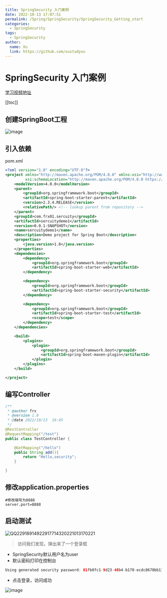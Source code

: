```yaml
---
title: SpringSecurity 入门案例
date: 2022-10-13 17:07:51
permalink: /Spring/SpringSecurity/SpringSecurity_Getting_start
categories: 
  - SpringSecurity
tags: 
  - SpringSecurity
author: 
  name: Xu
  link: https://github.com/xustudyxu
---
```

# SpringSecurity 入门案例

[学习视频地址](https://www.bilibili.com/video/BV1mm4y1X7Hc?p=1)

[[toc]]

## 创建SpringBoot工程

![image](https://cdn.staticaly.com/gh/xustudyxu/image-hosting1@master/image.4u7acbwkrno0.webp)

## 引入依赖

pom.xml

```xml
<?xml version="1.0" encoding="UTF-8"?>
<project xmlns="http://maven.apache.org/POM/4.0.0" xmlns:xsi="http://www.w3.org/2001/XMLSchema-instance"
         xsi:schemaLocation="http://maven.apache.org/POM/4.0.0 https://maven.apache.org/xsd/maven-4.0.0.xsd">
    <modelVersion>4.0.0</modelVersion>
    <parent>
        <groupId>org.springframework.boot</groupId>
        <artifactId>spring-boot-starter-parent</artifactId>
        <version>2.3.4.RELEASE</version>
        <relativePath/> <!-- lookup parent from repository -->
    </parent>
    <groupId>com.frx01.sercuity</groupId>
    <artifactId>sercuitydemo1</artifactId>
    <version>0.0.1-SNAPSHOT</version>
    <name>sercuitydemo1</name>
    <description>Demo project for Spring Boot</description>
    <properties>
        <java.version>1.8</java.version>
    </properties>
    <dependencies>
        <dependency>
            <groupId>org.springframework.boot</groupId>
            <artifactId>spring-boot-starter-web</artifactId>
        </dependency>

        <dependency>
            <groupId>org.springframework.boot</groupId>
            <artifactId>spring-boot-starter-security</artifactId>
        </dependency>

        <dependency>
            <groupId>org.springframework.boot</groupId>
            <artifactId>spring-boot-starter-test</artifactId>
            <scope>test</scope>
        </dependency>
    </dependencies>

    <build>
        <plugins>
            <plugin>
                <groupId>org.springframework.boot</groupId>
                <artifactId>spring-boot-maven-plugin</artifactId>
            </plugin>
        </plugins>
    </build>

</project>
```

## 编写Controller

```java
/**
 * @author frx
 * @version 1.0
 * @date 2022/10/13  16:45
 */
@RestController
@RequestMapping("/test")
public class TestController {

    @GetMapping("/hello")
    public String add(){
        return "Hello,security";
    }

}
```

## 修改application.properties

```properties
#修改端号为8888
server.port=8888 
```

## 启动测试

![QQ22918914922917714320221013170221](https://cdn.staticaly.com/gh/xustudyxu/image-hosting1@master/QQ22918914922917714320221013170221.3q0k05qhdu60.gif)

> 访问我们发现，弹出来了一个登录框

+ SpringSecurity默认用户名为user
+ 默认密码打印在控制台

```java
Using generated security password: 81fb0fc1-9d23-48b4-b170-ecdc8670bb11
```

+ 点击登录，访问成功

![image](https://cdn.staticaly.com/gh/xustudyxu/image-hosting1@master/image.3bpsahan24m0.webp)